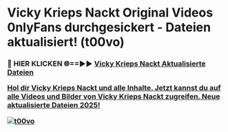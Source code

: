 # Vicky Krieps Nackt Original Videos 0nlyFans durchgesickert - Dateien aktualisiert! (t00vo)

<h3>🔴 HIER KLICKEN 🌐==►► <a href="https://tinyurl.com/h6vf6nb8" rel="nofollow">Vicky Krieps Nackt Aktualisierte Dateien

Hol dir Vicky Krieps Nackt und alle Inhalte. Jetzt kannst du auf alle Videos und Bilder von Vicky Krieps Nackt zugreifen. Neue aktualisierte Dateien 2025!

[![t00vo](https://i.imgur.com/sD4kR3V.gif)](https://tinyurl.com/h6vf6nb8)
